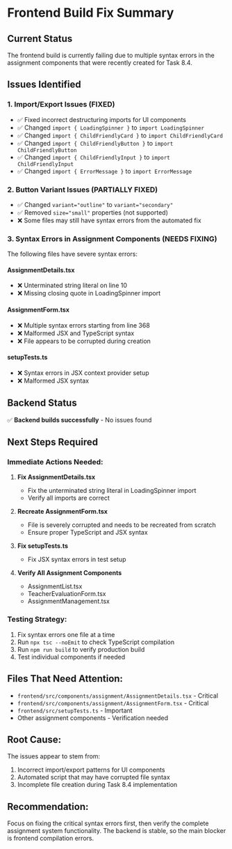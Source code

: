 # Frontend Build Fix Summary

## Current Status
The frontend build is currently failing due to multiple syntax errors in the assignment components that were recently created for Task 8.4.

## Issues Identified

### 1. Import/Export Issues (FIXED)
- ✅ Fixed incorrect destructuring imports for UI components
- ✅ Changed `import { LoadingSpinner }` to `import LoadingSpinner`
- ✅ Changed `import { ChildFriendlyCard }` to `import ChildFriendlyCard`
- ✅ Changed `import { ChildFriendlyButton }` to `import ChildFriendlyButton`
- ✅ Changed `import { ChildFriendlyInput }` to `import ChildFriendlyInput`
- ✅ Changed `import { ErrorMessage }` to `import ErrorMessage`

### 2. Button Variant Issues (PARTIALLY FIXED)
- ✅ Changed `variant="outline"` to `variant="secondary"` 
- ✅ Removed `size="small"` properties (not supported)
- ❌ Some files may still have syntax errors from the automated fix

### 3. Syntax Errors in Assignment Components (NEEDS FIXING)
The following files have severe syntax errors:

#### AssignmentDetails.tsx
- ❌ Unterminated string literal on line 10
- ❌ Missing closing quote in LoadingSpinner import

#### AssignmentForm.tsx  
- ❌ Multiple syntax errors starting from line 368
- ❌ Malformed JSX and TypeScript syntax
- ❌ File appears to be corrupted during creation

#### setupTests.ts
- ❌ Syntax errors in JSX context provider setup
- ❌ Malformed JSX syntax

## Backend Status
✅ **Backend builds successfully** - No issues found

## Next Steps Required

### Immediate Actions Needed:
1. **Fix AssignmentDetails.tsx**
   - Fix the unterminated string literal in LoadingSpinner import
   - Verify all imports are correct

2. **Recreate AssignmentForm.tsx**
   - File is severely corrupted and needs to be recreated from scratch
   - Ensure proper TypeScript and JSX syntax

3. **Fix setupTests.ts**
   - Fix JSX syntax errors in test setup

4. **Verify All Assignment Components**
   - AssignmentList.tsx
   - TeacherEvaluationForm.tsx
   - AssignmentManagement.tsx

### Testing Strategy:
1. Fix syntax errors one file at a time
2. Run `npx tsc --noEmit` to check TypeScript compilation
3. Run `npm run build` to verify production build
4. Test individual components if needed

## Files That Need Attention:
- `frontend/src/components/assignment/AssignmentDetails.tsx` - Critical
- `frontend/src/components/assignment/AssignmentForm.tsx` - Critical  
- `frontend/src/setupTests.ts` - Important
- Other assignment components - Verification needed

## Root Cause:
The issues appear to stem from:
1. Incorrect import/export patterns for UI components
2. Automated script that may have corrupted file syntax
3. Incomplete file creation during Task 8.4 implementation

## Recommendation:
Focus on fixing the critical syntax errors first, then verify the complete assignment system functionality. The backend is stable, so the main blocker is frontend compilation errors.